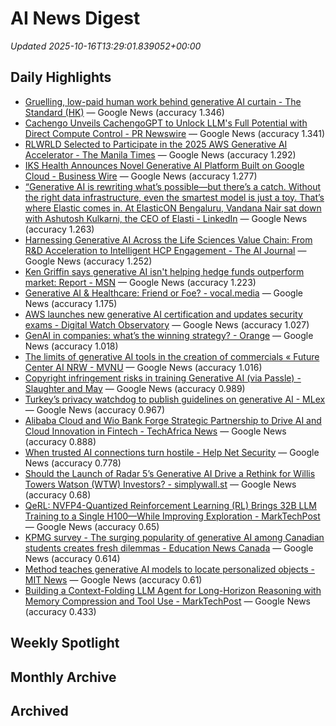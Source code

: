 # AI News Digest

_Updated 2025-10-16T13:29:01.839052+00:00_

## Daily Highlights

- [Gruelling, low-paid human work behind generative AI curtain - The Standard (HK)](./daily/34e6d1d7c3cbb37b.md) — Google News (accuracy 1.346)
- [Cachengo Unveils CachengoGPT to Unlock LLM's Full Potential with Direct Compute Control - PR Newswire](./daily/2159ddd619a06d21.md) — Google News (accuracy 1.341)
- [RLWRLD Selected to Participate in the 2025 AWS Generative AI Accelerator - The Manila Times](./daily/5860b19e61743e44.md) — Google News (accuracy 1.292)
- [IKS Health Announces Novel Generative AI Platform Built on Google Cloud - Business Wire](./daily/e461459f4d72b549.md) — Google News (accuracy 1.277)
- [“Generative AI is rewriting what’s possible—but there’s a catch. Without the right data infrastructure, even the smartest model is just a toy. That’s where Elastic comes in. At ElasticON Bengaluru, Vandana Nair sat down with Ashutosh Kulkarni, the CEO of Elasti - LinkedIn](./daily/7bf87d0a87a1eee3.md) — Google News (accuracy 1.263)
- [Harnessing Generative AI Across the Life Sciences Value Chain: From R&D Acceleration to Intelligent HCP Engagement - The AI Journal](./daily/42c92c7d1a69a6a6.md) — Google News (accuracy 1.252)
- [Ken Griffin says generative AI isn't helping hedge funds outperform market: Report - MSN](./daily/575652aa0dc3de72.md) — Google News (accuracy 1.223)
- [Generative AI & Healthcare: Friend or Foe? - vocal.media](./daily/c049d7b5442f592a.md) — Google News (accuracy 1.175)
- [AWS launches new generative AI certification and updates security exams - Digital Watch Observatory](./daily/1690a2ef669c309a.md) — Google News (accuracy 1.027)
- [GenAI in companies: what’s the winning strategy? - Orange](./daily/9541ee21d0ed1e73.md) — Google News (accuracy 1.018)
- [The limits of generative AI tools in the creation of commercials « Future Center AI NRW - MVNU](./daily/bd273ca4c0ae8ff6.md) — Google News (accuracy 1.016)
- [Copyright infringement risks in training Generative AI (via Passle) - Slaughter and May](./daily/d90f4af56c367f39.md) — Google News (accuracy 0.989)
- [Turkey’s privacy watchdog to publish guidelines on generative AI - MLex](./daily/b28bf0e9427a7995.md) — Google News (accuracy 0.967)
- [Alibaba Cloud and Wio Bank Forge Strategic Partnership to Drive AI and Cloud Innovation in Fintech - TechAfrica News](./daily/bd2771fff8aa6849.md) — Google News (accuracy 0.888)
- [When trusted AI connections turn hostile - Help Net Security](./daily/e31da1a5ac71ccd4.md) — Google News (accuracy 0.778)
- [Should the Launch of Radar 5’s Generative AI Drive a Rethink for Willis Towers Watson (WTW) Investors? - simplywall.st](./daily/4400fbc21ba0f7a3.md) — Google News (accuracy 0.68)
- [QeRL: NVFP4-Quantized Reinforcement Learning (RL) Brings 32B LLM Training to a Single H100—While Improving Exploration - MarkTechPost](./daily/559560089eda10d2.md) — Google News (accuracy 0.65)
- [KPMG survey - The surging popularity of generative AI among Canadian students creates fresh dilemmas - Education News Canada](./daily/111d3eab37276093.md) — Google News (accuracy 0.614)
- [Method teaches generative AI models to locate personalized objects - MIT News](./daily/0fa00e7b25b6b95f.md) — Google News (accuracy 0.61)
- [Building a Context-Folding LLM Agent for Long-Horizon Reasoning with Memory Compression and Tool Use - MarkTechPost](./daily/c1f633adde073fbe.md) — Google News (accuracy 0.433)

## Weekly Spotlight


## Monthly Archive


## Archived
